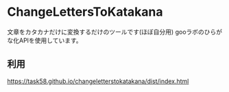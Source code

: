 # ChangeLettersToKatakana

文章をカタカナだけに変換するだけのツールです(ほぼ自分用)
gooラボのひらがな化APIを使用しています。

## 利用

https://task58.github.io/changeletterstokatakana/dist/index.html